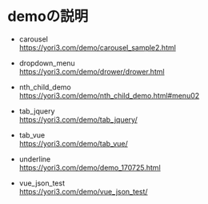# demoの説明


- carousel\
https://yori3.com/demo/carousel_sample2.html

- dropdown_menu\
https://yori3.com/demo/drower/drower.html

- nth_child_demo\
https://yori3.com/demo/nth_child_demo.html#menu02

- tab_jquery\
https://yori3.com/demo/tab_jquery/

- tab_vue	
https://yori3.com/demo/tab_vue/

- underline	\
https://yori3.com/demo/demo_170725.html

- vue_json_test\
https://yori3.com/demo/vue_json_test/
